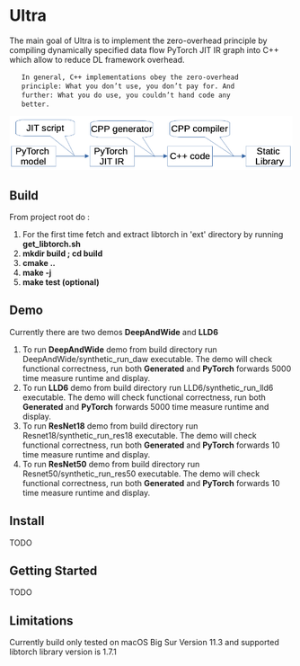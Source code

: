 # Ultra

The main goal of Ultra is to implement the zero-overhead principle
by compiling dynamically specified data flow PyTorch JIT IR graph 
into C++ which allow to reduce DL framework overhead. 

       In general, C++ implementations obey the zero-overhead
       principle: What you don’t use, you don’t pay for. And
       further: What you do use, you couldn’t hand code any
       better.

![alt text](https://github.com/edvgha/Ultra/blob/main/docs/flow.png?raw=true)

## Build

From project root do : 
1. For the first time fetch and extract libtorch in 'ext' directory by running **get_libtorch.sh**
2. **mkdir build ; cd build**
3. **cmake ..**
4. **make -j**
5. **make test (optional)**

## Demo 
Currently there are two demos **DeepAndWide** and **LLD6**
1. To run **DeepAndWide** demo from build directory run DeepAndWide/synthetic_run_daw executable.
   The demo will check functional correctness, run both **Generated** and **PyTorch** forwards 5000 time measure runtime and display.
2. To run **LLD6** demo from build directory run LLD6/synthetic_run_lld6 executable.
   The demo will check functional correctness, run both **Generated** and **PyTorch** forwards 5000 time measure runtime and display.
3. To run **ResNet18** demo from build directory run Resnet18/synthetic_run_res18 executable.
   The demo will check functional correctness, run both **Generated** and **PyTorch** forwards 10 time measure runtime and display.
4. To run **ResNet50** demo from build directory run Resnet50/synthetic_run_res50 executable.
   The demo will check functional correctness, run both **Generated** and **PyTorch** forwards 10 time measure runtime and display.

## Install 
TODO

## Getting Started 
TODO

## Limitations

Currently build only tested on macOS Big Sur Version 11.3 and supported libtorch library version is 1.7.1
